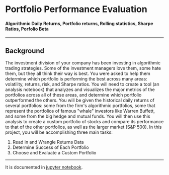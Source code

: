 # Portfolio Performance Evaluation

#### Algorithmic Daily Returns, Portfolio returns, Rolling statistics, Sharpe Ratios, Porfolio Beta
---
## Background

The investment division of your company has been investing in algorithmic trading strategies. Some of the investment managers love them, some hate them, but they all think their way is best.
You were asked to help them determine which portfolio is performing the best across many areas: volatility, returns, risk, and Sharpe ratios.
You will need to create a tool (an analysis notebook) that analyzes and visualizes the major metrics of the portfolios across all of these areas, and determine which portfolio outperformed the others. You will be given the historical daily returns of several portfolios: some from the firm's algorithmic portfolios, some that represent the portfolios of famous "whale" investors like Warren Buffett, and some from the big hedge and mutual funds. You will then use this analysis to create a custom portfolio of stocks and compare its performance to that of the other portfolios, as well as the larger market (S&P 500).
In this project, you will be accomplishing three main tasks:

1. Read in and Wrangle Returns Data
2. Determine Success of Each Portfolio
3. Choose and Evaluate a Custom Portfolio
---
It is documented in [jupyter notebook](https://github.com/coolwonny/Portfolio_project/blob/master/Performance_evaluation/whale_analysis.ipynb).
